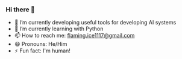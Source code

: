 ### Hi there 👋

<!--
**Sachin-2007/Sachin-2007** is a ✨ _special_ ✨ repository because its `README.md` (this file) appears on your GitHub profile.

Here are some ideas to get you started:
-->

- 🔭 I’m currently developing useful tools for developing AI systems
- 🌱 I’m currently learning with Python
- 📫 How to reach me: flaming.ice1117@gmail.com
- 😄 Pronouns: He/Him
- ⚡ Fun fact: I'm human!
